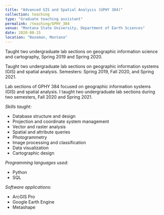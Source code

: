 ```yaml
---
title: "Advanced GIS and Spatial Analysis (GPHY 384)"
collection: teaching
type: "Graduate teaching assistant"
permalink: /teaching/GPHY_384
venue: "Montana State University, Department of Earth Sciences"
date: 2020-08-15
location: "Bozeman, Montana"
---
```


Taught two undergraduate lab sections on geographic information science and cartography, Spring 2019 and Spring 2020.  

Taught two undergraduate lab sections on geographic information systems (GIS) and spatial analysis. Semesters: Spring 2019, Fall 2020, and Spring 2021.

Lab sections of GPHY 384 focused on geographic information systems (GIS) and spatial analysis. I taught two undergraduate lab sections during two semesters, Fall 2020 and Spring 2021.

*Skills taught:*
* Database structure and design
* Projection and coordinate system management
* Vector and raster analysis
* Spatial and attribute queries
* Photogrammetry
* Image processing and classification
* Data visualization
* Cartographic design

*Programming languages used:*
* Python
* SQL

*Software applications:*
* ArcGIS Pro
* Google Earth Engine
* Metashape